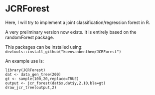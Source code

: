 # JCRForest
Here, I will try to implement a joint classification/regression forest in R. 

A very preliminary version now exists. It is entirely based on the randomForest package.

This packages can be installed using:
`devtools::install_github("koenvanbenthem/JCRForest") `

An example use is:
```
library(JCRForest)
dat <- data_gen_tree(200)
gt <- sample(100,20,replace=TRUE)
output <- jcr_forest(dat$x,dat$y,2,10,bla=gt)
draw_jcr_tree(output,2)
```
